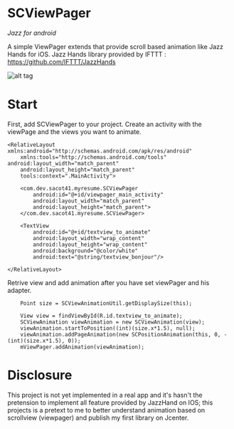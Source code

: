 # SCViewPager
_Jazz for android_

A simple ViewPager extends that provide scroll based animation like Jazz Hands for iOS. 
Jazz Hands library provided by IFTTT : https://github.com/IFTTT/JazzHands

![alt tag](https://github.com/sacot41/SCViewPager/blob/master/example_2.gif?raw=true)

# Start

First, add SCViewPager to your project. Create an activity with the viewPage and the views you want to animate.

	<RelativeLayout xmlns:android="http://schemas.android.com/apk/res/android"
    	xmlns:tools="http://schemas.android.com/tools" 			android:layout_width="match_parent"
    	android:layout_height="match_parent"
    	tools:context=".MainActivity">

    	<com.dev.sacot41.myresume.SCViewPager
        	android:id="@+id/viewpager_main_activity"
        	android:layout_width="match_parent"
        	android:layout_height="match_parent">
    	</com.dev.sacot41.myresume.SCViewPager>

    	<TextView
        	android:id="@+id/textview_to_animate"
        	android:layout_width="wrap_content"
        	android:layout_height="wrap_content"
        	android:background="@color/white"
        	android:text="@string/textview_bonjour"/>

	</RelativeLayout>

Retrive view and add animation after you have set viewPager and his adapter.
		
        Point size = SCViewAnimationUtil.getDisplaySize(this);
        
		View view = findViewById(R.id.textview_to_animate);
        SCViewAnimation viewAnimation = new SCViewAnimation(view);
        viewAnimation.startToPosition((int)(size.x*1.5), null);
        viewAnimation.addPageAnimation(new SCPositionAnimation(this, 0, -(int)(size.x*1.5), 0));
        mViewPager.addAnimation(viewAnimation);
        
# Disclosure

This project is not yet implemented in a real app and it's hasn't the pretension to implement all feature provided by JazzHand on IOS; this projects is a pretext to me to better understand animation based on scrollview (viewpager) and publish my first library on Jcenter. 
       
